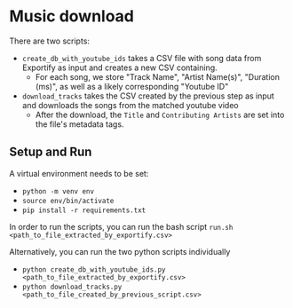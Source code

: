 # Music download

There are two scripts:
* `create_db_with_youtube_ids` takes a CSV file with song data from Exportify as input and creates a new CSV containing.
    * For each song, we store "Track Name", "Artist Name(s)", "Duration (ms)", as well as a likely corresponding "Youtube ID"
* `download_tracks` takes the CSV created by the previous step as input and downloads the songs from the matched youtube video
    * After the download, the `Title` and `Contributing Artists` are set into the file's metadata tags.

## Setup and Run
A virtual environment needs to be set:
* `python -m venv env`
* `source env/bin/activate`
* `pip install -r requirements.txt`

In order to run the scripts, you can run the bash script `run.sh <path_to_file_extracted_by_exportify.csv>`

Alternatively, you can run the two python scripts individually
* `python create_db_with_youtube_ids.py <path_to_file_extracted_by_exportify.csv>`
* `python download_tracks.py <path_to_file_created_by_previous_script.csv>`